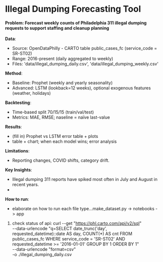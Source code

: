 # Illegal Dumping Forecasting Tool

#### Problem: Forecast weekly counts of Philadelphia 311 **illegal dumping** requests to support staffing and cleanup planning

**Data**:
- Source: OpenDataPhilly - CARTO table public_cases_fc (service_code = SR-ST02)
- Range: 2016-present (daily aggregated to weekly)
- Files: 'data/illegal_dumping_daily.csv', 'data/illegal_dumping_weekly.csv'

**Method**:
- Baseline: Prophet (weekly and yearly seasonality)
- Advanced: LSTM (lookback=12 weeks), optional exogenous features (weather, holidays)

**Backtesting**:
- Time-based split 70/15/15 (train/val/test)
- Metrics: MAE, RMSE; naseline = naïve last-value

**Results**:
- (fill in) Prophet vs LSTM error table + plots
- table + chart; when each model wins; error analysis

**Limitations**: 
- Reporting changes, COVID shifts, category drift.

**Key Insights**:
- Illegal dumping 311 reports have spiked most often in July and August in recent years.
-

**How to run**: 
- elaborate on how to run each file type...make_dataset.py -> notebooks -> app

1. check status of api:
curl --get "https://phl.carto.com/api/v2/sql" \
  --data-urlencode "q=SELECT date_trunc('day', requested_datetime)::date AS day,
                           COUNT(*) AS cnt
                    FROM public_cases_fc
                    WHERE service_code = 'SR-ST02'
                      AND requested_datetime >= '2016-01-01'
                    GROUP BY 1
                    ORDER BY 1" \
  --data-urlencode "format=csv" \
  -o ./illegal_dumping_daily.csv
